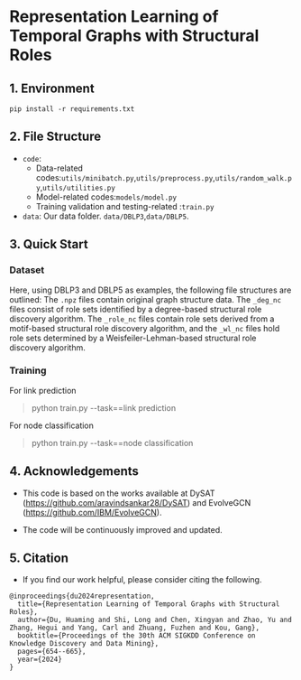 # Representation Learning of Temporal Graphs with Structural Roles
## 1. Environment

`pip install -r requirements.txt`

## 2. File Structure
- `code`:
   - Data-related codes:`utils/minibatch.py`,`utils/preprocess.py`,`utils/random_walk.py`,`utils/utilities.py`
	- Model-related codes:`models/model.py`
  - Training validation and testing-related :`train.py`
- `data`: Our data folder. `data/DBLP3`,`data/DBLP5`.
## 3. Quick Start
### Dataset
Here, using DBLP3 and DBLP5 as examples, the following file structures are outlined: The `.npz` files contain original graph structure data. The `_deg_nc` files consist of role sets identified by a degree-based structural role discovery algorithm. The `_role_nc` files contain role sets derived from a motif-based structural role discovery algorithm, and the `_wl_nc` files hold role sets determined by a Weisfeiler-Lehman-based structural role discovery algorithm.
### Training
For link prediction
>  python train.py --task==link prediction

For node classification
>  python train.py --task==node classification
## 4. Acknowledgements
- This code is based on the works available at DySAT (https://github.com/aravindsankar28/DySAT) and EvolveGCN (https://github.com/IBM/EvolveGCN).
  
- The code will be continuously improved and updated.

## 5. Citation
- If you find our work helpful, please consider citing the following.
```
@inproceedings{du2024representation,
  title={Representation Learning of Temporal Graphs with Structural Roles},
  author={Du, Huaming and Shi, Long and Chen, Xingyan and Zhao, Yu and Zhang, Hegui and Yang, Carl and Zhuang, Fuzhen and Kou, Gang},
  booktitle={Proceedings of the 30th ACM SIGKDD Conference on Knowledge Discovery and Data Mining},
  pages={654--665},
  year={2024}
}
```




